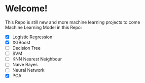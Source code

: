 # Welcome!

This Repo is still new and more machine learning projects to come</br>
Machine Learning Model in this Repo:</br>

- [X] Logistic Regression
- [X] XGBoost
- [ ] Decision Tree
- [ ] SVM
- [ ] KNN Nearest Neighbour
- [ ] Naive Bayes
- [ ] Neural Network
- [X] PCA
